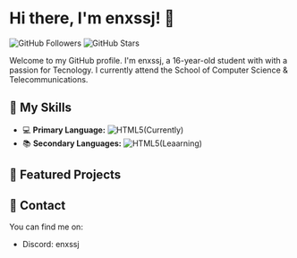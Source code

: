# Hi there, I'm enxssj! 👋

![GitHub Followers](https://img.shields.io/github/followers/enxssj?label=Followers&style=social)
![GitHub Stars](https://img.shields.io/github/stars/enxssj?label=Stars&style=social)

Welcome to my GitHub profile. I'm enxssj, a 16-year-old student with with a passion for Tecnology. I currently attend the School of Computer Science & Telecommunications.

## 🚀 My Skills

- 💻 **Primary Language:** <img src="https://skillicons.dev/icons?i=lua" alt="HTML5" />(Currently)</a>
- 📚 **Secondary Languages:** <img src="https://skillicons.dev/icons?i=cpp" alt="HTML5" />(Leaarning)</a>

## 🌟 Featured Projects

## 🔗 Contact

You can find me on:

- Discord: enxssj
